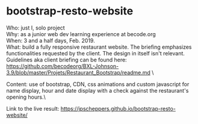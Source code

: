 # bootstrap-resto-website

Who: just I, solo project\
Why: as a junior web dev learning experience at becode.org\
When: 3 and a half days, Feb. 2019.\
What: build a fully responsive restaurant website. The briefing emphasizes functionalities requested by the client. The design in itself isn't relevant.\
Guidelines aka client briefing can be found here:\
https://github.com/becodeorg/BXL-Johnson-3.9/blob/master/Projets/Restaurant_Bootstrap/readme.md \

Content: use of bootstrap, CDN, css animations and custom javascript for name display, hour and date display with a check against the restaurant's opening hours.\

Link to the live result: https://jpscheppers.github.io/bootstrap-resto-website/



